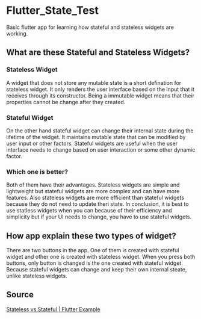 # Flutter_State_Test

Basic flutter app for learning how stateful and stateless widgets are working.

## What are these Stateful and Stateless Widgets?

### Stateless Widget
A widget that does not store any mutable state is a short defination for stateless widget. It only renders the user interface based on the input that it receives through its constructor. Being a immutable widget means that their properties cannot be change after they created.

### Stateful Widget
On the other hand stateful widget can change their internal state during the lifetime of the widget. It maintains mutable state that can be modified by user input or other factors. Stateful widgets are useful when the user interface needs to change based on user interaction or some other dynamic factor.

### Which one is better?
Both of them have their advantages. Stateless widgets are simple and lightweight but stateful widgets are more complex and can have more features. Also stateless widgets are more efficient than stateful widgets because they do not need to update theri state. In conclusion, it is best to use statless widgets when you can because of their efficiency and simplicity but if your UI needs to change, you have to use stateful widgets.

<h2>How app explain these two types of widget?</h2>

There are two buttons in the app. One of them is created with stateful widget and other one is created with stateless widget. When you press both buttons, only button is changed is the one created with stateful widget. Because stateful widgets can change and keep their own internal steate, unlike stateless widgets.

## Source
[Stateless vs Stateful | Flutter Example](https://www.youtube.com/watch?v=HsVUC6CcOqY&ab_channel=LearnFlutterwithMe)

